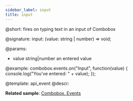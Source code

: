```yaml
---
sidebar_label: input
title: input
---          
```


@short: fires on typing text in an input of Combobox

@signature: input: (value: string | number) => void;

@params:
- value     string|number       an entered value

@example:
combobox.events.on("Input", function(value) {
    console.log("You've entered: " + value);
});


@template: api_event
@descr:

**Related sample**: [Combobox. Events](https://snippet.dhtmlx.com/n70eqx5l)


